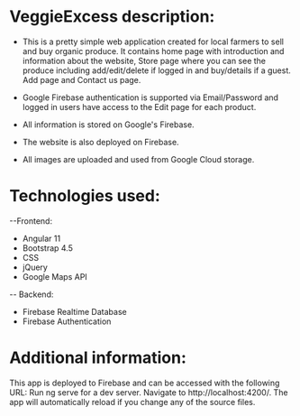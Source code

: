 # VeggieExcess description:
* This is a pretty simple web application created for local farmers to sell and buy organic produce. It contains home page with introduction and information about the website, Store page where you can see the produce including add/edit/delete if logged in and buy/details if a guest. Add page and Contact us page.

* Google Firebase authentication is supported via Email/Password and logged in users have access to the Edit page for each product.

* All information is stored on Google's Firebase.
* The website is also deployed on Firebase.
* All images are uploaded and used from Google Cloud storage.

# Technologies used:
--Frontend:
* Angular 11
* Bootstrap 4.5
* CSS
* jQuery
* Google Maps API

-- Backend:
* Firebase Realtime Database
* Firebase Authentication

# Additional information:
This app is deployed to Firebase and can be accessed with the following URL: 
Run ng serve for a dev server. Navigate to http://localhost:4200/. The app will automatically reload if you change any of the source files.